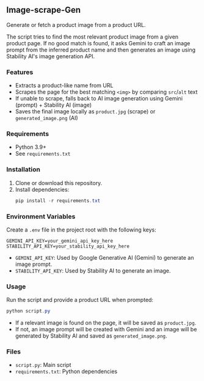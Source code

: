 ## Image-scrape-Gen

Generate or fetch a product image from a product URL.

The script tries to find the most relevant product image from a given product page. If no good match is found, it asks Gemini to craft an image prompt from the inferred product name and then generates an image using Stability AI's image generation API.

### Features
- Extracts a product-like name from URL
- Scrapes the page for the best matching `<img>` by comparing `src`/`alt` text
- If unable to scrape, falls back to AI image generation using Gemini (prompt) + Stability AI (image)
- Saves the final image locally as `product.jpg` (scrape) or `generated_image.png` (AI)

### Requirements
- Python 3.9+
- See `requirements.txt`

### Installation
1. Clone or download this repository.
2. Install dependencies:
   ```powershell
   pip install -r requirements.txt
   ```

### Environment Variables
Create a `.env` file in the project root with the following keys:
```
GEMINI_API_KEY=your_gemini_api_key_here
STABILITY_API_KEY=your_stability_api_key_here
```
- `GEMINI_API_KEY`: Used by Google Generative AI (Gemini) to generate an image prompt.
- `STABILITY_API_KEY`: Used by Stability AI to generate an image.

### Usage
Run the script and provide a product URL when prompted:
```powershell
python script.py
```
- If a relevant image is found on the page, it will be saved as `product.jpg`.
- If not, an image prompt will be created with Gemini and an image will be generated by Stability AI and saved as `generated_image.png`.

### Files
- `script.py`: Main script
- `requirements.txt`: Python dependencies


